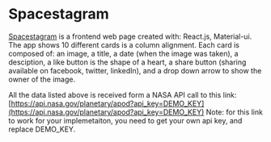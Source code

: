 # Spacestagram

[Spacestagram](https://shopify-challenge-marzougui.vercel.app/) is a frontend web page created with: React.js, Material-ui.
The app shows 10 different cards is a column alignment. Each card is composed of: an image, a title, a date (when the image was taken), a desciption,
a like button is the shape of a heart, a share button (sharing available on facebook, twitter, linkedIn), and a drop down arrow to show the owner of the image.

All the data listed above is received form a NASA API call to this link:  
[https://api.nasa.gov/planetary/apod?api_key=DEMO_KEY](https://api.nasa.gov/planetary/apod?api_key=DEMO_KEY)
Note: for this link to work for your implemetaiton, you need to get your own api key, and replace DEMO_KEY.
